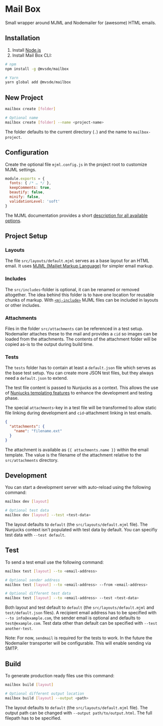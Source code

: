 # Mail Box

Small wrapper around MJML and Nodemailer for (awesome) HTML emails.


## Installation

1. Install [Node.js](https://nodejs.org)
2. Install Mail Box CLI:

```bash
# npm
npm install -g @mvsde/mailbox

# Yarn
yarn global add @mvsde/mailbox
```


## New Project

```bash
mailbox create [folder]

# Optional name
mailbox create [folder] --name <project-name>
```

The folder defaults to the current directory (`.`) and the name to `mailbox-project`.


## Configuration

Create the optional file `mjml.config.js` in the project root to customize MJML settings.

```js
module.exports = {
  fonts: { /* … */ },
  keepComments: true,
  beautify: false,
  minify: false,
  validationLevel: 'soft'
}
```

The MJML documentation provides a short [description for all available options](https://mjml.io/documentation/#inside-node-js).


## Project Setup

### Layouts

The file `src/layouts/default.mjml` serves as a base layout for an HTML email. It uses [MJML (Mailjet Markup Language)](https://mjml.io/documentation/) for simpler email markup.

### Includes

The `src/includes`-folder is optional, it can be renamed or removed altogether. The idea behind this folder is to have one location for reusable chunks of markup. With [`<mj-include>`](https://mjml.io/documentation/#mj-include) MJML files can be included in layouts or other includes.

### Attachments

Files in the folder `src/attachments` can be referenced in a test setup. Nodemailer attaches these to the mail and provides a `cid` so images can be loaded from the attachments. The contents of the attachment folder will be copied as-is to the output during build time.

### Tests

The `tests` folder has to contain at least a `default.json` file which serves as the base test setup. You can create more JSON test files, but they always need a `default.json` to extend.

The test file content is passed to Nunjucks as a context. This allows the use of [Nunjucks templating features](https://mozilla.github.io/nunjucks/templating.html) to enhance the development and testing phase.

The special `attachments`-key in a test file will be transformed to allow static file linking during development and `cid`-attachment linking in test emails.

```json
{
  "attachments": {
    "name": "filename.ext"
  }
}
```

The attachment is available as `{{ attachments.name }}` within the email template. The value is the filename of the attachment relative to the `src/attachments` directory.


## Development

You can start a development server with auto-reload using the following command:

```bash
mailbox dev [layout]

# Optional test data
mailbox dev [layout] --test <test-data>
```

The layout defaults to `default` (the `src/layouts/default.mjml` file). The Nunjucks context isn't populated with test data by default. You can specifiy test data with `--test default`.


## Test

To send a test email use the following command:

```bash
mailbox test [layout] --to <email-address>

# Optional sender address
mailbox test [layout] --to <email-address> --from <email-address>

# Optional different test data
mailbox test [layout] --to <email-address> --test <test-data>
```

Both layout and test default to `default` (the `src/layouts/default.mjml` and `test/default.json` files). A recipient email address has to be specified with `--to info@example.com`, the sender email is optional and defaults to `test@example.com`. Test data other than default can be specified with `--test another-test`.

Note: For now, `sendmail` is required for the tests to work. In the future the Nodemailer transporter will be configurable. This will enable sending via SMTP.


## Build

To generate production ready files use this command:

```bash
mailbox build [layout]

# Optional different output location
mailbox build [layout] --output <path>
```

The layout defaults to `default` (the `src/layouts/default.mjml` file). The output path can be changed with `--output path/to/output.html`. The full filepath has to be specified.

